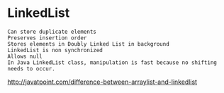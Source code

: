 # LinkedList

	Can store duplicate elements
	Preserves insertion order
	Stores elements in Doubly Linked List in background
	LinkedList is non synchronized
	Allows null
	In Java LinkedList class, manipulation is fast because no shifting needs to occur.
	
	
http://javatpoint.com/difference-between-arraylist-and-linkedlist